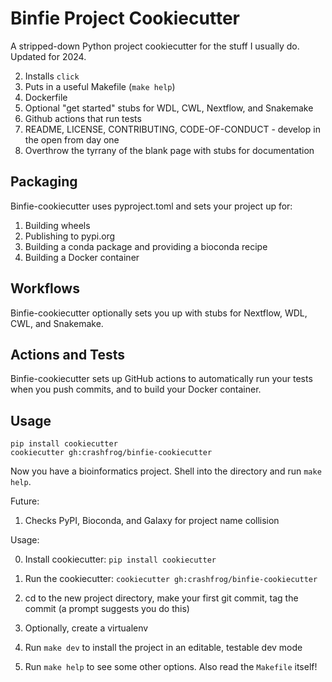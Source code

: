 # Binfie Project Cookiecutter

A stripped-down Python project cookiecutter for the stuff I usually do. Updated for 2024.


2) Installs `click`
3) Puts in a useful Makefile (`make help`)
4) Dockerfile
4) Optional "get started" stubs for WDL, CWL, Nextflow, and Snakemake
5) Github actions that run tests
6) README, LICENSE, CONTRIBUTING, CODE-OF-CONDUCT - develop in the open from day one
7) Overthrow the tyrrany of the blank page with stubs for documentation

## Packaging

Binfie-cookiecutter uses pyproject.toml and sets your project up for:

1) Building wheels
2) Publishing to pypi.org
3) Building a conda package and providing a bioconda recipe
4) Building a Docker container

## Workflows

Binfie-cookiecutter optionally sets you up with stubs for Nextflow, WDL, CWL, and Snakemake.

## Actions and Tests

Binfie-cookiecutter sets up GitHub actions to automatically run your tests when you push commits, and to build your Docker container.

## Usage

    pip install cookiecutter
    cookiecutter gh:crashfrog/binfie-cookiecutter


Now you have a bioinformatics project. Shell into the directory and run `make help`.

Future:

1) Checks PyPI, Bioconda, and Galaxy for project name collision

Usage:

0) Install cookiecutter: `pip install cookiecutter`

1) Run the cookiecutter: `cookiecutter gh:crashfrog/binfie-cookiecutter`

2) cd to the new project directory, make your first git commit, tag the commit (a prompt suggests you do this)

3) Optionally, create a virtualenv

4) Run `make dev` to install the project in an editable, testable dev mode

5) Run `make help` to see some other options. Also read the `Makefile` itself!